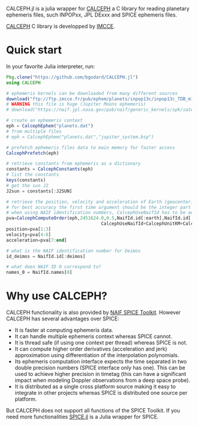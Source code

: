 
CALCEPH.jl is a julia wrapper for [CALCEPH](https://www.imcce.fr/recherche/equipes/asd/calceph/) a C library for reading planetary ephemeris files, such INPOPxx, JPL DExxx and SPICE ephemeris files.

[CALCEPH](https://www.imcce.fr/recherche/equipes/asd/calceph/) C library is developped by [IMCCE](https://www.imcce.fr/).

# Quick start

In your favorite Julia interpreter, run:

```julia
Pkg.clone("https://github.com/bgodard/CALCEPH.jl")
using CALCEPH

# ephemeris kernels can be downloaded from many different sources
download("ftp://ftp.imcce.fr/pub/ephem/planets/inpop13c/inpop13c_TDB_m100_p100_tt.dat","planets.dat")
# WARNING this file is huge (Jupiter Moons ephemeris)
# download("https://naif.jpl.nasa.gov/pub/naif/generic_kernels/spk/satellites/jup310.bsp","jupiter_system.bsp")

# create an ephemeris context
eph = CalcephEphem("planets.dat")
# from multiple files
# eph = CalcephEphem("planets.dat","jupiter_system.bsp")

# prefetch ephemeris files data to main memory for faster access
CalcephPrefetch(eph)

# retrieve constants from ephemeris as a dictionary
constants = CalcephConstants(eph)
# list the constants
keys(constants)
# get the sun J2
J2sun = constants[:J2SUN]

# retrieve the position, velocity and acceleration of Earth (geocenter) relative to the Earth-Moon system barycenter in kilometers, kilometers per second and kilometers per second square at JD= 2451624.5 TDB timescale
# for best accuracy the first time argument should be the integer part and the delta the fractional part
# when using NAIF identification numbers, CalcephUseNaifId has to be added to the units argument
pva=CalcephComputeOrder(eph,2451624.0,0.5,NaifId.id[:earth],NaifId.id[:emb],
                                    CalcephUseNaifId+CalcephUnitKM+CalcephUnitSec,2)
position=pva[1:3]
velocity=pva[4:6]
acceleration=pva[7:end]

# what is the NAIF identification number for Deimos
id_deimos = NaifId.id[:deimos]

# what does NAIF ID 0 correspond to?
names_0 = NaifId.names[0]

```

# Why use CALCEPH?
CALCEPH functionality is also provided by [NAIF SPICE Toolkit](https://naif.jpl.nasa.gov/naif/toolkit.html). However CALCEPH has several advantages over SPICE:
- It is faster at computing ephemeris data.
- It can handle multiple ephemeris context whereas SPICE cannot.
- It is thread safe (if using one context per thread) whereas SPICE is not.
- It can compute higher order derivatives (acceleration and jerk) approximation using differentiation of the interpolation polynomials.
- Its ephemeris computation interface expects the time separated in two double precision numbers (SPICE interface only has one). This can be used to achieve higher
precision in timetag (this can have a significant impact when modeling Doppler observations from a deep space probe).
- It is distributed as a single cross platform source making it easy to integrate in other projects whereas SPICE is distributed one source per platform.

But CALCEPH does not support all functions of the SPICE Toolkit. If you need more functionalities [SPICE.jl](https://github.com/JuliaAstrodynamics/SPICE.jl) is a Julia wrapper for SPICE.
